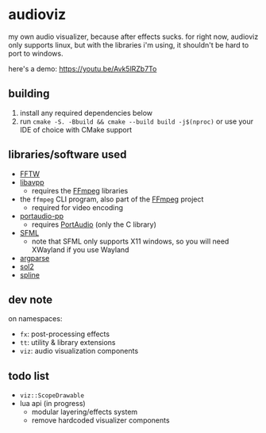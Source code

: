 # audioviz
my own audio visualizer, because after effects sucks.
for right now, audioviz only supports linux, but with the libraries i'm using, it shouldn't be hard to port to windows.

here's a demo: https://youtu.be/Avk5lRZb7To

## building
1. install any required dependencies below
2. run `cmake -S. -Bbuild && cmake --build build -j$(nproc)` or use your IDE of choice with CMake support

## libraries/software used
- [FFTW](https://fftw.org)
- [libavpp](https://github.com/trustytrojan/libavpp)
  - requires the [FFmpeg](https://github.com/FFmpeg/FFmpeg) libraries
- the `ffmpeg` CLI program, also part of the [FFmpeg](https://github.com/FFmpeg/FFmpeg) project
  - required for video encoding
- [portaudio-pp](https://github.com/trustytrojan/portaudio-pp)
  - requires [PortAudio](https://github.com/PortAudio/portaudio) (only the C library)
- [SFML](https://github.com/SFML/SFML)
  - note that SFML only supports X11 windows, so you will need XWayland if you use Wayland
- [argparse](https://github.com/p-ranav/argparse)
- [sol2](https://github.com/ThePhD/sol2)
- [spline](https://github.com/ttk592/spline)

## dev note
on namespaces:
- `fx`: post-processing effects
- `tt`: utility & library extensions
- `viz`: audio visualization components

## todo list
- `viz::ScopeDrawable`
- lua api (in progress)
  - modular layering/effects system
  - remove hardcoded visualizer components
